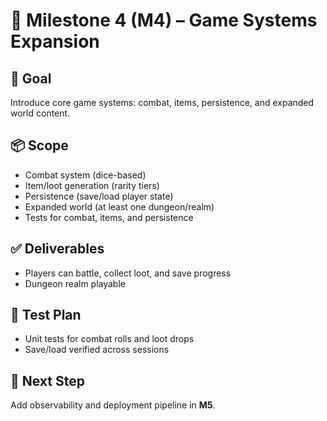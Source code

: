 # 🎯 Milestone 4 (M4) – Game Systems Expansion

## 🎯 Goal
Introduce core game systems: combat, items, persistence, and expanded world content.

## 📦 Scope
- Combat system (dice-based)
- Item/loot generation (rarity tiers)
- Persistence (save/load player state)
- Expanded world (at least one dungeon/realm)
- Tests for combat, items, and persistence

## ✅ Deliverables
- Players can battle, collect loot, and save progress
- Dungeon realm playable

## 🧪 Test Plan
- Unit tests for combat rolls and loot drops
- Save/load verified across sessions

## 🚀 Next Step
Add observability and deployment pipeline in **M5**.